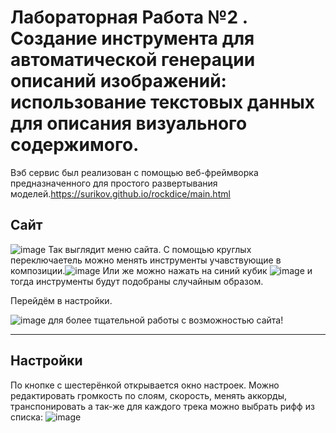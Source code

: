 # Лабораторная Работа №2 . Создание инструмента для автоматической генерации описаний изображений: использование текстовых данных для описания визуального содержимого.
Вэб сервис был реализован с помощью веб-фреймворка  предназначенного для простого развертывания моделей.https://surikov.github.io/rockdice/main.html
## Сайт
![image](https://github.com/Vokoon/Laba3_Akimov/assets/120046709/54e6387e-fad1-469d-b7fa-bee18d14ef6b)
Так выглядит меню сайта.
С помощью круглых переключаетель можно менять инструменты учавствующие в композиции.![image](https://github.com/Vokoon/Laba3_Akimov/assets/120046709/4b311bc4-e4f7-4613-9b88-d6f923f6da68)
Или же можно нажать на синий кубик ![image](https://github.com/Vokoon/Laba3_Akimov/assets/120046709/f5f6b700-3505-4f8d-b2f0-7eabb425a74b) и тогда инструменты будут подобраны случайным образом.

Перейдём в настройки.

![image](https://github.com/Vokoon/Laba3_Akimov/assets/120046709/96138565-73ae-4600-a429-9a3775bd6c01)
 для более тщательной работы с возможностью сайта!

-------
## Настройки
По кнопке с шестерёнкой открывается окно настроек. Можно редактировать громкость по слоям, скорость, менять аккорды, транспонировать а так-же для каждого трека можно выбрать рифф из списка: 
![image](https://github.com/Vokoon/Laba3_Akimov/assets/120046709/e64ac0e0-fd3c-4033-a53b-442851505f0a)
